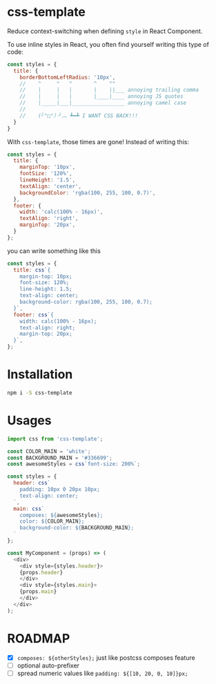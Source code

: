 # css-template
Reduce context-switching when defining `style` in React Component.

To use inline styles in React, you often find yourself writing this type of code:

```js
const styles = {
  title: {
    borderBottomLeftRadius: '10px',
    //    ^     ^   ^       ^    ^^
    //    |     |   |       |    ||___ annoying trailing comma
    //    |     |   |       |____|____ annoying JS quotes
    //    |_____|___|_________________ annoying camel case
    //
    //    (╯°□°）╯︵ ┻━┻ I WANT CSS BACK!!!
  }
}
```

With `css-template`, those times are gone! Instead of writing this:

```js
const styles = {
  title: {
    marginTop: '10px',
    fontSize: '120%',
    lineHeight: '1.5',
    textAlign: 'center',
    backgroundColor: 'rgba(100, 255, 100, 0.7)',
  },
  footer: {
    width: 'calc(100% - 16px)',
    textAlign: 'right',
    marginTop: '20px',
  }
};
```

you can write something like this

```js
const styles = {
  title: css`{
    margin-top: 10px;
    font-size: 120%;
    line-height: 1.5;
    text-align: center;
    background-color: rgba(100, 255, 100, 0.7);
  }`,
  footer: css`{
    width: calc(100% - 16px);
    text-align: right;
    margin-top: 20px;
  }`,
};
```

# Installation

```bash
npm i -S css-template
```

# Usages

```js
import css from 'css-template';

const COLOR_MAIN = 'white';
const BACKGROUND_MAIN = '#336699';
const awesomeStyles = css`font-size: 200%`;

const styles = {
  header: css`
    padding: 10px 0 20px 10px;
    text-align: center;
  `,
  main: css`
    composes: ${awesomeStyles};
    color: ${COLOR_MAIN};
    background-color: ${BACKGROUND_MAIN};
  `
};

const MyComponent = (props) => (
  <div>
    <div style={styles.header}>
    {props.header}
    </div>
    <div style={styles.main}>
    {props.main}
    </div>
  </div>
);
```

# ROADMAP

- [x] `composes: ${otherStyles};` just like postcss composes feature
- [ ] optional auto-prefixer
- [ ] spread numeric values like `padding: ${[10, 20, 0, 10]}px;`
